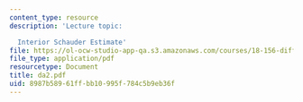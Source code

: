 ```yaml
---
content_type: resource
description: 'Lecture topic:

  Interior Schauder Estimate'
file: https://ol-ocw-studio-app-qa.s3.amazonaws.com/courses/18-156-differential-analysis-spring-2004/8987b58961ffbb10995f784c5b9eb36f_da2.pdf
file_type: application/pdf
resourcetype: Document
title: da2.pdf
uid: 8987b589-61ff-bb10-995f-784c5b9eb36f
---
```

